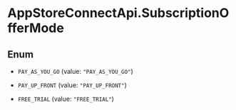 # AppStoreConnectApi.SubscriptionOfferMode

## Enum


* `PAY_AS_YOU_GO` (value: `"PAY_AS_YOU_GO"`)

* `PAY_UP_FRONT` (value: `"PAY_UP_FRONT"`)

* `FREE_TRIAL` (value: `"FREE_TRIAL"`)


